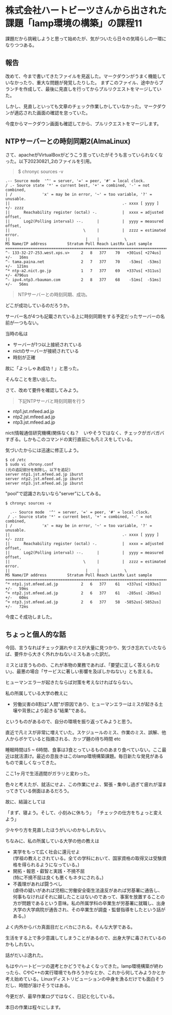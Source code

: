 # 株式会社ハートビーツさんから出された課題「lamp環境の構築」の課程11
課題だから挑戦しようと思って始めたが、気がついたら日々の気晴らしの一環になりつつある。

## 報告
改めて、今まで書いてきたファイルを見返した。マークダウンがうまく機能していなかったり、重大な問題が発覚したりした。
まずこのファイル、途中からブランチを作成して、最後に見直しを行ってからプルリクエストをマージしていた。

しかし、見直しといっても文章のチェック作業しかしていなかった。マークダウンが適応された画面の確認を怠っていた。

今度からマークダウン画面も確認してから、プルリクエストをマージします。

## NTPサーバーとの時刻同期2(AlmaLinux)
さて、apacheがVirtualBoxがどうこう言っていたがそうも言っていられなくなった。以下20230821_2のファイルを引用。

> $ chronyc sources -v

    .-- Source mode  '^' = server, '=' = peer, '#' = local clock.
    / .- Source state '*' = current best, '+' = combined, '-' = not combined,
    | /             'x' = may be in error, '~' = too variable, '?' = unusable.
    ||                                                 .- xxxx [ yyyy ] +/- zzzz
    ||      Reachability register (octal) -.           |  xxxx = adjusted offset,
    ||      Log2(Polling interval) --.      |          |  yyyy = measured offset,
    ||                                \     |          |  zzzz = estimated error.
    ||                                 |    |           \
    MS Name/IP address         Stratum Poll Reach LastRx Last sample
    ===============================================================================
    ^- 133-32-27-253.west.xps.v>     2   8   377    70   +301us[ +274us] +/-   16ms
    ^- tama.paina.net                2   7   377    70    -53ms[  -53ms] +/-  121ms
    ^* ntp-a2.nict.go.jp             1   7   377    69   +337us[ +311us] +/- 4796us
    ^- ipv4.ntp3.rbauman.com         2   8   377    68    -51ms[  -51ms] +/-   56ms

> NTPサーバーとの時刻同期、成功。

どこが成功しているのだろうか。

サーバー名が4つも記載されている上に時刻同期をする予定だったサーバーの名前が一つもない。

当時の私は
- サーバーが1つ以上接続されている
- nictのサーバーが接続されている
- 時刻が正確

 故に「よっしゃあ成功！」と思った。

そんなことを思い出した。

さて、改めて要件を確認してみよう。

> 下記NTPサーバと時刻同期を行う
 - ntp1.jst.mfeed.ad.jp
 - ntp2.jst.mfeed.ad.jp
 - ntp3.jst.mfeed.ad.jp

nict(情報通信研究機構)関係なくね？　いやそうではなく、チェックがガバガバすぎる。しかもこのコマンドの実行直前にも凡ミスをしている。

気づいたからには迅速に修正しよう。

```
$ cd /etc
$ sudo vi chrony.conf
(元の追記部分を削除し、以下を追記)
server ntp1.jst.mfeed.ad.jp iburst
server ntp2.jst.mfeed.ad.jp iburst
server ntp3.jst.mfeed.ad.jp iburst
```

"pool"で認識されないなら"server"にしてみる。

```
$ chronyc sources -v

  .-- Source mode  '^' = server, '=' = peer, '#' = local clock.
 / .- Source state '*' = current best, '+' = combined, '-' = not combined,
| /             'x' = may be in error, '~' = too variable, '?' = unusable.
||                                                 .- xxxx [ yyyy ] +/- zzzz
||      Reachability register (octal) -.           |  xxxx = adjusted offset,
||      Log2(Polling interval) --.      |          |  yyyy = measured offset,
||                                \     |          |  zzzz = estimated error.
||                                 |    |           \
MS Name/IP address         Stratum Poll Reach LastRx Last sample
===============================================================================
^* ntp1.jst.mfeed.ad.jp          2   6   377    61   +337us[ +193us] +/-   59ms
^+ ntp2.jst.mfeed.ad.jp          2   6   377    61   -285us[ -285us] +/-   60ms
^+ ntp3.jst.mfeed.ad.jp          2   6   377    58  -5852us[-5852us] +/-   72ms
```

今度こそ成功しました。

## ちょっと個人的な話
今回、言うなればチェック漏れやミスが大量に見つかり、気づき忘れていたならば、要件から大きく外れかねないミスもあった訳だ。

ミスとは言うものの、これが本物の業務であれば、「要望に正しく答えられない」、最悪の場合「サービスに著しい影響を及ぼしかねない」とも言える。

ヒューマンエラーが起きたならば対策を考えなければならない。

私の所属している大学の教えに

- 労働災害の8割は"人間"が原因であり、ヒューマンエラーはミスが起きる土壌や背景により起きる"結果"である。

というものがあるので、自分の環境を振り返ってみようと思う。

直近で凡ミスが非常に増えていた。スケジュールのミス、作業のミス、誤解、他人からボケていると指摘される、カップ麺の待ち時間 etc

睡眠時間は5 ~ 6時間、食事は3食とっているもののあまり食べていない。ここ最近は就活漬け。最近の息抜きはこのlamp環境構築課題。毎日新たな発見があるもので楽しくなってきた。

ここ1ヶ月で生活週間がガラリと変わった。

色々と考えたが、就活にせよ、この作業にせよ、緊張・集中し過ぎて疲れが溜まってきている側面はあるだろう。

故に、結論としては

「まず、寝よう。そして、小刻みに休もう」
「チェックの仕方をちょっと変えよう」

少々やり方を見直したほうがいいのかもしれない。

ちなみに、私の所属している大学の他の教えは
- 実学をもって広く社会に還元せよ<br>
    (学祖の教えとされている。全ての学科において、国家資格の取得又は受験資格を得られるようになっている。)
- 開拓・報恩・叡智と実践・不撓不屈<br>
    (特に不撓不屈は良くも悪くもネタにされる。)
- 不義理があれば闘うべし<br>
    (虐待の疑いがあれば児相に労働安全衛生法違反があれば労基署に通告し、何事もなければそれに越したことはないのであって、事案を放置することの方が問題であるという意味。私の所属学科の卒業生が労基署に就職し、出身大学の大学病院が通告され、その卒業生が調査・監督指導をしたという話がある。)

よく内外からバカ真面目だとバカにされる。そんな大学である。

生活をする上で多少意識してしまうことがあるので、出身大学に毒されているのかもしれない。

話がだいぶ逸れた。

もはやハートビーツの選考とかどうでもよくなってきた。lamp環境構築が終わったら、CやC++の実行環境でも作ろうかなとか、これから何してみようかとか考え始めている。Linuxディストリビューションの中身を漁るだけでも面白そうだし、時間が溶けそうではある。

今更だが、最早作業ログではなく、日記と化している。

本日の作業は程々にします。